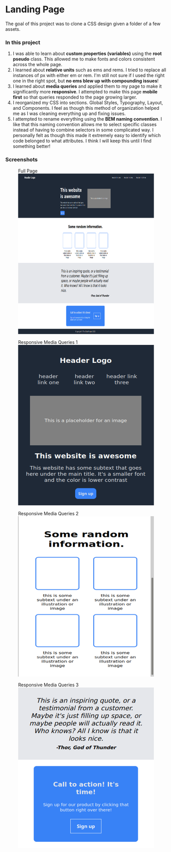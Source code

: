 
# Landing Page

The goal of this project was to clone a CSS design given a folder of a few assets.

### In this project

1. I was able to learn about <strong>custom properties (variables)</strong> using the <strong>root pseudo</strong> class. This allowed me to make fonts and colors consistent across the whole page. 
2. I learned about <strong>relative units</strong> such as ems and rems. I tried to replace all instances of px with either em or rem. I'm still not sure if I used the right one in the right spot, but <strong>no ems blew up with compounding issues</strong>!
3. I learned about <strong>media queries</strong> and applied them to my page to make it significantly more <strong>responsive</strong>. I attempted to make this page <strong>mobile first</strong> so that queries responded to the page growing larger.
4. I reorganized my CSS into sections. Global Styles, Typography, Layout, and Components. I feel as though this method of organization helped me as I was cleaning everything up and fixing issues.
5. I attempted to rename everything using the <strong>BEM naming convention</strong>. I like that this naming convention allows me to select specific classes instead of having to combine selectors in some complicated way. I personally felt as though this made it extremely easy to identify which code belonged to what attributes. I think I will keep this until I find something better!

### Screenshots

<p float = 'left' >
    <figure>
        <figcaption>Full Page</figcaption>
        <img src="Full.png" alt="Full page" width="600" height="500">
    </figure>
    <figure>
        <figcaption>Responsive Media Queries 1</figcaption>
        <img src="zoom1.png" alt="Zoomed view 1" width="600" height="500">
    </figure>
    <figure>
        <figcaption>Responsive Media Queries 2</figcaption>
        <img src="zoom2.png" alt="Zoomed view 1" width="600" height="500">
    </figure>
    <figure>
        <figcaption>Responsive Media Queries 3</figcaption>
        <img src="zoom3.png" alt="Zoomed view 1" width="600" height="500">
    </figure>
</p>